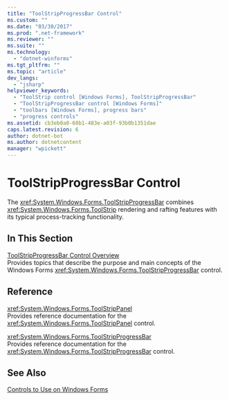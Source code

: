 ```yaml
---
title: "ToolStripProgressBar Control"
ms.custom: ""
ms.date: "03/30/2017"
ms.prod: ".net-framework"
ms.reviewer: ""
ms.suite: ""
ms.technology: 
  - "dotnet-winforms"
ms.tgt_pltfrm: ""
ms.topic: "article"
dev_langs: 
  - "jsharp"
helpviewer_keywords: 
  - "ToolStrip control [Windows Forms], ToolStripProgressBar"
  - "ToolStripProgressBar control [Windows Forms]"
  - "toolbars [Windows Forms], progress bars"
  - "progress controls"
ms.assetid: cb3eb0a8-60b1-483e-a03f-93b0b1351dae
caps.latest.revision: 6
author: dotnet-bot
ms.author: dotnetcontent
manager: "wpickett"
---
```

# ToolStripProgressBar Control
The <xref:System.Windows.Forms.ToolStripProgressBar> combines <xref:System.Windows.Forms.ToolStrip> rendering and rafting features with its typical process-tracking functionality.  
  
## In This Section  
 [ToolStripProgressBar Control Overview](../../../../docs/framework/winforms/controls/toolstripprogressbar-control-overview.md)  
 Provides topics that describe the purpose and main concepts of the Windows Forms <xref:System.Windows.Forms.ToolStripProgressBar> control.  
  
## Reference  
 <xref:System.Windows.Forms.ToolStripPanel>  
 Provides reference documentation for the <xref:System.Windows.Forms.ToolStripPanel> control.  
  
 <xref:System.Windows.Forms.ToolStripProgressBar>  
 Provides reference documentation for the <xref:System.Windows.Forms.ToolStripProgressBar> control.  
  
## See Also  
 [Controls to Use on Windows Forms](../../../../docs/framework/winforms/controls/controls-to-use-on-windows-forms.md)
